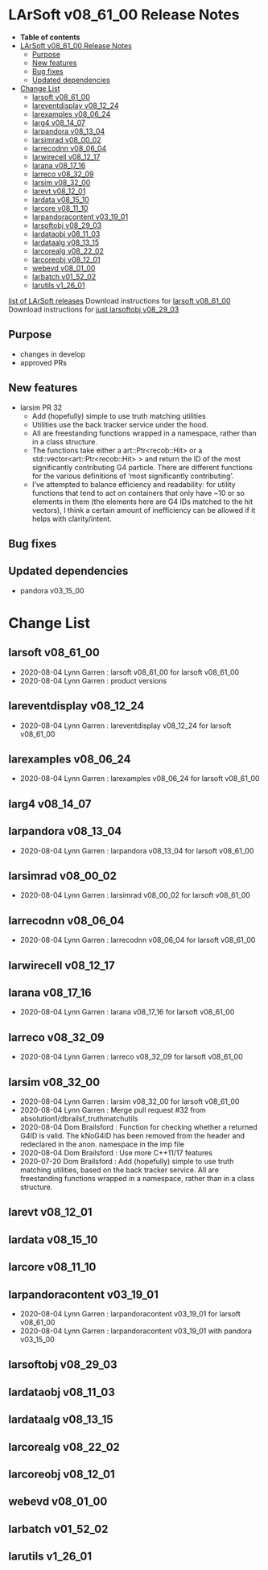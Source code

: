 LArSoft v08_61_00 Release Notes
======================================================================

-   **Table of contents**
-   [LArSoft v08_61_00 Release Notes](#LArSoft-v08_61_00-Release-Notes)
    -   [Purpose](#Purpose)
    -   [New features](#New-features)
    -   [Bug fixes](#Bug-fixes)
    -   [Updated dependencies](#Updated-dependencies)
-   [Change List](#Change-List)
    -   [larsoft v08_61_00](#larsoft-v08_61_00)
    -   [lareventdisplay v08_12_24](#lareventdisplay-v08_12_24)
    -   [larexamples v08_06_24](#larexamples-v08_06_24)
    -   [larg4 v08_14_07](#larg4-v08_14_07)
    -   [larpandora v08_13_04](#larpandora-v08_13_04)
    -   [larsimrad v08_00_02](#larsimrad-v08_00_02)
    -   [larrecodnn v08_06_04](#larrecodnn-v08_06_04)
    -   [larwirecell v08_12_17](#larwirecell-v08_12_17)
    -   [larana v08_17_16](#larana-v08_17_16)
    -   [larreco v08_32_09](#larreco-v08_32_09)
    -   [larsim v08_32_00](#larsim-v08_32_00)
    -   [larevt v08_12_01](#larevt-v08_12_01)
    -   [lardata v08_15_10](#lardata-v08_15_10)
    -   [larcore v08_11_10](#larcore-v08_11_10)
    -   [larpandoracontent v03_19_01](#larpandoracontent-v03_19_01)
    -   [larsoftobj v08_29_03](#larsoftobj-v08_29_03)
    -   [lardataobj v08_11_03](#lardataobj-v08_11_03)
    -   [lardataalg v08_13_15](#lardataalg-v08_13_15)
    -   [larcorealg v08_22_02](#larcorealg-v08_22_02)
    -   [larcoreobj v08_12_01](#larcoreobj-v08_12_01)
    -   [webevd v08_01_00](#webevd-v08_01_00)
    -   [larbatch v01_52_02](#larbatch-v01_52_02)
    -   [larutils v1_26_01](#larutils-v1_26_01)

[list of LArSoft releases](LArSoft_release_list)
Download instructions for [larsoft v08_61_00](http://scisoft.fnal.gov/scisoft/bundles/larsoft/v08_61_00/larsoft-v08_61_00.html)
Download instructions for [just larsoftobj v08_29_03](http://scisoft.fnal.gov/scisoft/bundles/larsoftobj/v08_29_03/larsoftobj-v08_29_03.html)

Purpose
--------------------

-   changes in develop
-   approved PRs

New features
------------------------------

-   larsim PR 32
    -   Add (hopefully) simple to use truth matching utilities
    -   Utilities use the back tracker service under the hood.
    -   All are freestanding functions wrapped in a namespace, rather than in a class structure.
    -   The functions take either a art::Ptr\<recob::Hit\> or a std::vector\<art::Ptr\<recob::Hit\> \> and return the ID of the most significantly contributing G4 particle. There are different functions for the various definitions of ‘most significantly contributing’.
    -   I’ve attempted to balance efficiency and readability: for utility functions that tend to act on containers that only have \~10 or so elements in them (the elements here are G4 IDs matched to the hit vectors), I think a certain amount of inefficiency can be allowed if it helps with clarity/intent.

Bug fixes
------------------------

Updated dependencies
----------------------------------------------

-   pandora v03_15_00

Change List
============================

larsoft v08_61_00
------------------------------------------

-   2020-08-04 Lynn Garren : larsoft v08_61_00 for larsoft v08_61_00
-   2020-08-04 Lynn Garren : product versions

lareventdisplay v08_12_24
----------------------------------------------------------

-   2020-08-04 Lynn Garren : lareventdisplay v08_12_24 for larsoft v08_61_00

larexamples v08_06_24
--------------------------------------------------

-   2020-08-04 Lynn Garren : larexamples v08_06_24 for larsoft v08_61_00

larg4 v08_14_07
--------------------------------------

larpandora v08_13_04
------------------------------------------------

-   2020-08-04 Lynn Garren : larpandora v08_13_04 for larsoft v08_61_00

larsimrad v08_00_02
----------------------------------------------

-   2020-08-04 Lynn Garren : larsimrad v08_00_02 for larsoft v08_61_00

larrecodnn v08_06_04
------------------------------------------------

-   2020-08-04 Lynn Garren : larrecodnn v08_06_04 for larsoft v08_61_00

larwirecell v08_12_17
--------------------------------------------------

larana v08_17_16
----------------------------------------

-   2020-08-04 Lynn Garren : larana v08_17_16 for larsoft v08_61_00

larreco v08_32_09
------------------------------------------

-   2020-08-04 Lynn Garren : larreco v08_32_09 for larsoft v08_61_00

larsim v08_32_00
----------------------------------------

-   2020-08-04 Lynn Garren : larsim v08_32_00 for larsoft v08_61_00
-   2020-08-04 Lynn Garren : Merge pull request \#32 from absolution1/dbrailsf_truthmatchutils
-   2020-08-04 Dom Brailsford : Function for checking whether a returned G4ID is valid. The kNoG4ID has been removed from the header and redeclared in the anon. namespace in the imp file
-   2020-08-04 Dom Brailsford : Use more C++11/17 features
-   2020-07-20 Dom Brailsford : Add (hopefully) simple to use truth matching utilities, based on the back tracker service. All are freestanding functions wrapped in a namespace, rather than in a class structure.

larevt v08_12_01
----------------------------------------

lardata v08_15_10
------------------------------------------

larcore v08_11_10
------------------------------------------

larpandoracontent v03_19_01
--------------------------------------------------------------

-   2020-08-04 Lynn Garren : larpandoracontent v03_19_01 for larsoft v08_61_00
-   2020-08-04 Lynn Garren : larpandoracontent v03_19_01 with pandora v03_15_00

larsoftobj v08_29_03
------------------------------------------------

lardataobj v08_11_03
------------------------------------------------

lardataalg v08_13_15
------------------------------------------------

larcorealg v08_22_02
------------------------------------------------

larcoreobj v08_12_01
------------------------------------------------

webevd v08_01_00
----------------------------------------

larbatch v01_52_02
--------------------------------------------

larutils v1_26_01
------------------------------------------

